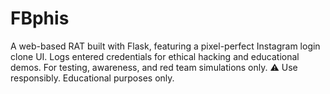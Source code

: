 # FBphis
A web-based RAT built with Flask, featuring a pixel-perfect Instagram login clone UI. Logs entered credentials for ethical hacking and educational demos. For testing, awareness, and red team simulations only. ⚠️ Use responsibly. Educational purposes only.
